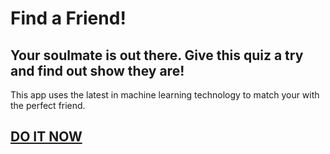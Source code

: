 # Find a Friend!

## Your soulmate is out there. Give this quiz a try and find out show they are!

This app uses the latest in machine learning technology to match your with the perfect friend.

## [DO IT NOW](https://find-o-friend.herokuapp.com/)
